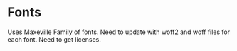 # Fonts

Uses Maxeville Family of fonts.
Need to update with woff2 and woff files for each font.
Need to get licenses.
